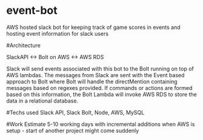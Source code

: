 # event-bot
AWS hosted slack bot for keeping track of game scores in events and hosting event information for slack users

#Architecture

SlackAPI <-> Bolt on AWS <-> AWS RDS

Slack will send events associated with this bot to the Bolt running on top of AWS lambdas.
The messages from Slack are sent with the Event based approach to Bolt where Bolt will handle the directMention containing messages based on regexes provided.
If commands or actions are formed based on this information, the Bolt Lambda will invoke AWS RDS to store the data in a relational database.

#Techs used
Slack API, Slack Bolt, Node, AWS, MySQL

#Work Estimate
5-10 working days with incremental additions when AWS is setup - start of another project might come suddenly